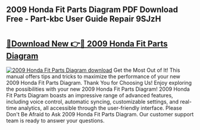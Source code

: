 ## 2009 Honda Fit Parts Diagram PDF Download Free - Part-kbc User Guide Repair 9SJzH

# <h2><a href="http://dfu7fki.blite.top/?on=2009+Honda+Fit+Parts+Diagram">🔗Download New 👉🔴 2009 Honda Fit Parts Diagram</a></h2>

[![2009 Honda Fit Parts Diagram download](https://i.imgur.com/lujVjoI.png)](http://dfu7fki.blite.top/?on=2009+Honda+Fit+Parts+Diagram)
Get the Most Out of It! This manual offers tips and tricks to maximize the performance of your new 2009 Honda Fit Parts Diagram. Thank You for Choosing Us! Enjoy exploring the possibilities with your new 2009 Honda Fit Parts Diagram! 2009 Honda Fit Parts Diagram boasts an impressive range of advanced features, including voice control, automatic syncing, customizable settings, and real-time analytics, all accessible through the user-friendly interface. Please Don't Be Afraid to Ask 2009 Honda Fit Parts Diagram. Our customer support team is ready to answer your questions.
